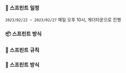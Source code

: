 ### 📅 스프린트 일정
`2023/02/22 ~ 2023/02/27` 매일 오후 10시, 게더타운으로 진행 

### 📦 스프린트 방식

### 📙 스프린트 규칙

### 🎁 스프린트 방식

